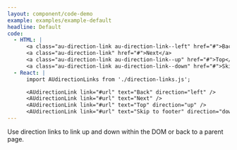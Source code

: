 ```yaml
---
layout: component/code-demo
example: examples/example-default
headline: Default
code:
  - HTML: |
      <a class="au-direction-link au-direction-link--left" href="#">Back</a>
      <a class="au-direction-link" href="#">Next</a>
      <a class="au-direction-link au-direction-link--up" href="#">Top</a>
      <a class="au-direction-link au-direction-link--down" href="#">Skip to footer</a>
  - React: |
      import AUdirectionLinks from './direction-links.js';

      <AUdirectionLink link="#url" text="Back" direction="left" />
      <AUdirectionLink link="#url" text="Next" />
      <AUdirectionLink link="#url" text="Top" direction="up" />
      <AUdirectionLink link="#url" text="Skip to footer" direction="down" />
---
```


Use direction links to link up and down within the DOM or back to a parent page.
